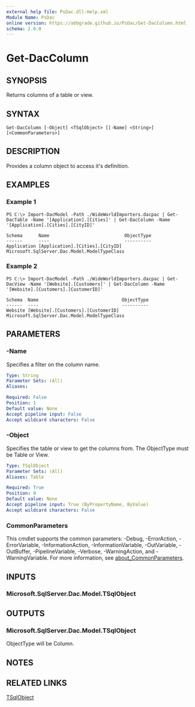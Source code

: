 ```yaml
---
external help file: PsDac.dll-Help.xml
Module Name: PsDac
online version: https://abbgrade.github.io/PsDac/Get-DacColumn.html
schema: 2.0.0
---
```


# Get-DacColumn

## SYNOPSIS
Returns columns of a table or view.

## SYNTAX

```
Get-DacColumn [-Object] <TSqlObject> [[-Name] <String>] [<CommonParameters>]
```

## DESCRIPTION
Provides a column object to access it's definition.

## EXAMPLES

### Example 1
```
PS C:\> Import-DacModel -Path ./WideWorldImporters.dacpac | Get-DacTable -Name '[Application].[Cities]' | Get-DacColumn -Name '[Application].[Cities].[CityID]'

Schema      Name                            ObjectType
------      ----                            ----------
Application [Application].[Cities].[CityID] Microsoft.SqlServer.Dac.Model.ModelTypeClass
```

### Example 2
```
PS C:\> Import-DacModel -Path ./WideWorldImporters.dacpac | Get-DacView -Name '[Website].[Customers]' | Get-DacColumn -Name '[Website].[Customers].[CustomerID]'

Schema  Name                               ObjectType
------  ----                               ----------
Website [Website].[Customers].[CustomerID] Microsoft.SqlServer.Dac.Model.ModelTypeClass
```
## PARAMETERS

### -Name
Specifies a filter on the column name.

```yaml
Type: String
Parameter Sets: (All)
Aliases:

Required: False
Position: 1
Default value: None
Accept pipeline input: False
Accept wildcard characters: False
```

### -Object
Specifies the table or view to get the columns from.
The ObjectType must be Table or View.

```yaml
Type: TSqlObject
Parameter Sets: (All)
Aliases: Table

Required: True
Position: 0
Default value: None
Accept pipeline input: True (ByPropertyName, ByValue)
Accept wildcard characters: False
```

### CommonParameters
This cmdlet supports the common parameters: -Debug, -ErrorAction, -ErrorVariable, -InformationAction, -InformationVariable, -OutVariable, -OutBuffer, -PipelineVariable, -Verbose, -WarningAction, and -WarningVariable. For more information, see [about_CommonParameters](http://go.microsoft.com/fwlink/?LinkID=113216).

## INPUTS

### Microsoft.SqlServer.Dac.Model.TSqlObject
## OUTPUTS

### Microsoft.SqlServer.Dac.Model.TSqlObject
ObjectType will be Column.

## NOTES

## RELATED LINKS

[TSqlObject](https://docs.microsoft.com/en-us/dotnet/api/microsoft.sqlserver.dac.model.tsqlobject)

